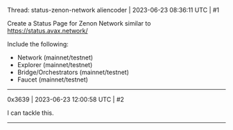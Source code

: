 Thread: status-zenon-network
aliencoder | 2023-06-23 08:36:11 UTC | #1

Create a Status Page for Zenon Network similar to https://status.avax.network/

Include the following:

- Network (mainnet/testnet)
- Explorer (mainnet/testnet)
- Bridge/Orchestrators (mainnet/testnet)
- Faucet (mainnet/testnet)

-------------------------

0x3639 | 2023-06-23 12:00:58 UTC | #2

I can tackle this.

-------------------------

